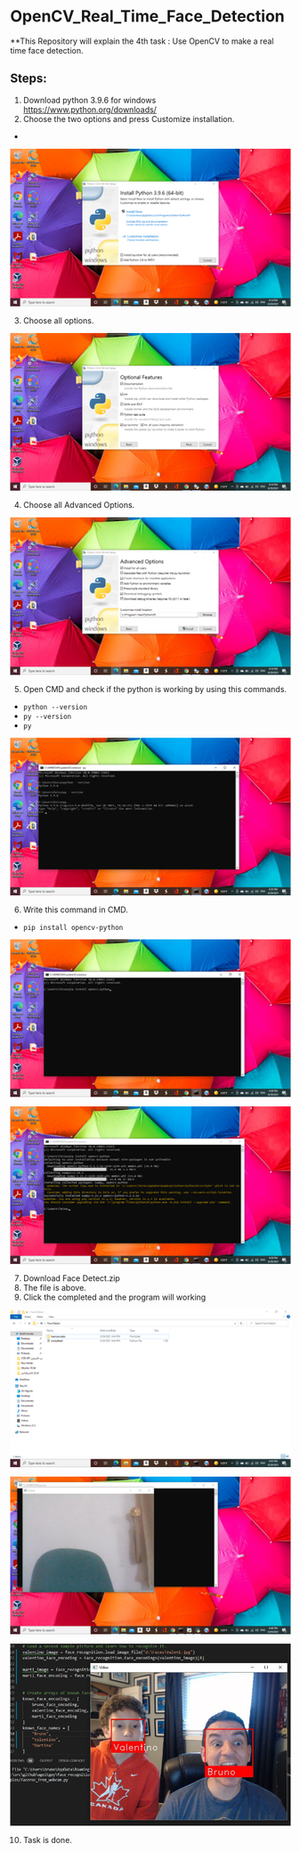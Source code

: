 # OpenCV_Real_Time_Face_Detection
**This Repository will explain the 4th task : Use OpenCV to make a real time face detection.
## Steps:
1. Download python 3.9.6 for windows https://www.python.org/downloads/
2. Choose the two options and press Customize installation.
-
![2](https://github.com/faisalsaud63192/OpenCV_Real_Time_Face_Detection/blob/main/Images/2.png)

3. Choose all options.

![3](https://github.com/faisalsaud63192/OpenCV_Real_Time_Face_Detection/blob/main/Images/3.png)

4. Choose all Advanced Options.

![4](https://github.com/faisalsaud63192/OpenCV_Real_Time_Face_Detection/blob/main/Images/4.png)

5. Open CMD and check if the python is working by using this commands.
*  `python --version`
*  `py --version`
*  `py`

![5](https://github.com/faisalsaud63192/OpenCV_Real_Time_Face_Detection/blob/main/Images/5.png)

6. Write this command in CMD.

*  `pip install opencv-python`

![6](https://github.com/faisalsaud63192/OpenCV_Real_Time_Face_Detection/blob/main/Images/6.png)

![7](https://github.com/faisalsaud63192/OpenCV_Real_Time_Face_Detection/blob/main/Images/7.png)

7. Download Face Detect.zip
8. The file is above.
9. Click the completed and the program will working

![8](https://github.com/faisalsaud63192/OpenCV_Real_Time_Face_Detection/blob/main/Images/8.png)

![9](https://github.com/faisalsaud63192/OpenCV_Real_Time_Face_Detection/blob/main/Images/9.png)

![recognition](https://github.com/faisalsaud63192/OpenCV_Real_Time_Face_Detection/blob/main/Images/python-face-recognition.jpg)

10. Task is done.




